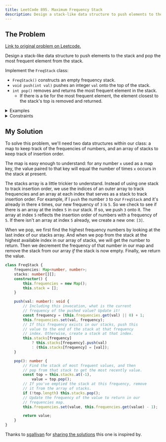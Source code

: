 ```yaml
---
title: LeetCode 895. Maximum Frequency Stack
description: Design a stack-like data structure to push elements to the stack and pop the most frequent element from the stack.
---
```


## The Problem

[Link to original problem on Leetcode.](https://leetcode.com/problems/maximum-frequency-stack/)

Design a stack-like data structure to push elements to the stack and pop the most frequent element from the stack.

Implement the `FreqStack` class:

- `FreqStack()` constructs an empty frequency stack.
- `void push(int val)` pushes an integer `val` onto the top of the stack.
- `int pop()` removes and returns the most frequent element in the stack.
  - If there is a tie for the most frequent element, the element closest to the stack's top is removed and returned.

<details>
<summary>Examples</summary>

Example 1:

```
Input
["FreqStack", "push", "push", "push", "push", "push", "push", "pop", "pop", "pop", "pop"]
[[], [5], [7], [5], [7], [4], [5], [], [], [], []]
Output
[null, null, null, null, null, null, null, 5, 7, 5, 4]

Explanation
FreqStack freqStack = new FreqStack();
freqStack.push(5); // The stack is [5]
freqStack.push(7); // The stack is [5,7]
freqStack.push(5); // The stack is [5,7,5]
freqStack.push(7); // The stack is [5,7,5,7]
freqStack.push(4); // The stack is [5,7,5,7,4]
freqStack.push(5); // The stack is [5,7,5,7,4,5]
freqStack.pop();   // return 5, as 5 is the most frequent. The stack becomes [5,7,5,7,4].
freqStack.pop();   // return 7, as 5 and 7 is the most frequent, but 7 is closest to the top. The stack becomes [5,7,5,4].
freqStack.pop();   // return 5, as 5 is the most frequent. The stack becomes [5,7,4].
freqStack.pop();   // return 4, as 4, 5 and 7 is the most frequent, but 4 is closest to the top. The stack becomes [5,7].
```

</details>

<details>
<summary>Constraints</summary>

- 0 ≤ val ≤ 10<sup>9</sup>
- At most 2 \* 10<sup>4</sup> calls will be made to `push` and `pop`.
- It is guaranteed that there will be at least one element in the stack before calling `pop`.
</details>

## My Solution

To solve this problem, we'll need two data structures within our class: a map to keep track of the frequencies of numbers, and an array of stacks to keep track of insertion order.

The map is easy enough to understand: for any number `x` used as a map key, the value paired to that key will equal the number of times `x` occurs in the stack at present.

The stacks array is a little trickier to understand. Instead of using one stack to track insertion order, we use the indices of an outer array to track frequencies and an array at each index that serves as a stack to track insertion order. For example, if I `push` the number `3` to our `FreqStack` and it's already in there `4` times, our new frequency of `3` is `5`. So we check to see if there is an array at the index `5` in our stack. If so, we push `3` onto it. The array at index `5` reflects the insertion order of numbers with a frequency of `5`. If there isn't an array at index `5` already, we create a new one: `[3]`.

When we pop, we first find the highest frequency numbers by looking at the last index of our stacks array. And when we pop from the stack at the highest available index in our array of stacks, we will get the number to return. Then we decrement the frequency of that number in our map and remove the stack from our array _if_ the stack is now empty. Finally, we return the value.

```typescript
class FreqStack {
	frequencies: Map<number, number>;
	stacks: number[][];
	constructor() {
		this.frequencies = new Map();
		this.stack = [];
	}

	push(val: number): void {
		// Including this invocation, what is the current
		// frequency of the pushed value? Update it!
		const frequency = (this.frequencies.get(val) || 0) + 1;
		this.frequencies.set(val, frequency);
		// If this frequency exists in our stacks, push this
		// value to the end of the stack at that frequency
		// index. Otherwise, create a stack at that index.
		this.stacks[frequency]
			? this.stacks[frequency].push(val)
			: (this.stacks[frequency] = [val]);
	}

	pop(): number {
		// Find the stack of most frequent values, and then
		// pop from that stack to get the most recently value.
		const top = this.stacks.at(-1),
			value = top.pop();
		// If you've emptied the stack at this frequency, remove
		// it from the array of stacks.
		if (!top.length) this.stacks.pop();
		// Update the frequency of the value to return in our
		// frequencies map.
		this.frequencies.set(value, this.frequencies.get(value) - 1);

		return value;
	}
}
```

Thanks to [sgallivan](https://leetcode.com/sgallivan) for [sharing the solutions](https://leetcode.com/problems/maximum-frequency-stack/discuss/1086543/JS-Python-Java-C%2B%2B-or-Frequency-Map-and-Stack-Solution-w-Explanation) this one is inspired by.
